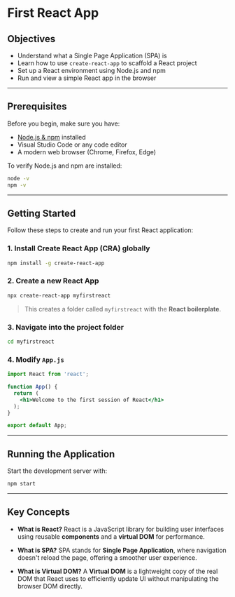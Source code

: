 # First React App
## Objectives

- Understand what a Single Page Application (SPA) is
- Learn how to use `create-react-app` to scaffold a React project
- Set up a React environment using Node.js and npm
- Run and view a simple React app in the browser

---

## Prerequisites

Before you begin, make sure you have:

- [Node.js & npm](https://nodejs.org/en/download/) installed
- Visual Studio Code or any code editor
- A modern web browser (Chrome, Firefox, Edge)

To verify Node.js and npm are installed:

```bash
node -v
npm -v
```
---
## Getting Started
Follow these steps to create and run your first React application:

### **1. Install Create React App (CRA) globally**
```bash
npm install -g create-react-app
```

### **2. Create a new React App**
```bash
npx create-react-app myfirstreact
```
> This creates a folder called `myfirstreact` with the **React boilerplate**.

### **3. Navigate into the project folder**
```bash
cd myfirstreact
```

### **4. Modify `App.js`**
```jsx
import React from 'react';

function App() {
  return (
    <h1>Welcome to the first session of React</h1>
  );
}

export default App;
```
---
## Running the Application
Start the development server with:
```bash
npm start
```
---
## Key Concepts

- **What is React?**
    React is a JavaScript library for building user interfaces using reusable **components** and a **virtual DOM** for performance.

- **What is SPA?**
    SPA stands for **Single Page Application**, where navigation doesn't reload the page, offering a smoother user experience.

- **What is Virtual DOM?**
    A **Virtual DOM** is a lightweight copy of the real DOM that React uses to efficiently update UI without manipulating the browser DOM directly.